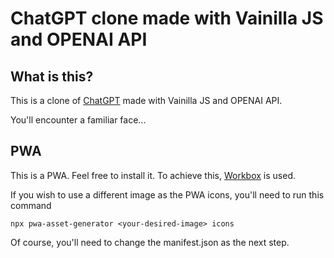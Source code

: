 ﻿# ChatGPT clone made with Vainilla JS and OPENAI API

## What is this?

This is a clone of [ChatGPT](https://chat.openai.com/chat) made with Vainilla JS and OPENAI API.

You'll encounter a familiar face...

## PWA 

This is a PWA. Feel free to install it. To achieve this, [Workbox](https://developer.chrome.com/docs/workbox/) is used. 

If you wish to use a different image as the PWA icons, you'll need to run this command

`
npx pwa-asset-generator <your-desired-image> icons 
`

Of course, you'll need to change the manifest.json as the next step. 
